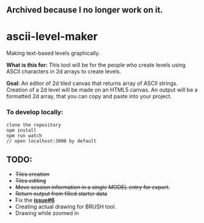 ## Archived because I no longer work on it.

# ascii-level-maker

Making text-based levels graphically.

**What is this for:** This tool will be for the people who create levels using ASCII characters in 2d arrays to create levels.

**Goal**: An editor of 2d tiled canvas that returns array of ASCII strings.
	Creation of a 2d level will be made on an HTML5 canvas.
	An output will be a formatted 2d array, that you can copy and paste into your project.

### To develop locally:

	clone the repository
	npm install
	npm run watch
	// open localhost:3000 by default

## TODO:
- ~~Tiles creation~~
- ~~Tiles editing~~
- ~~Move session information in a single MODEL entry for export.~~
- ~~Return output from filled starter data~~
- Fix the **[issue#6](https://github.com/Godje/ascii-level-maker/issues/6)**
- Creating actual drawing for BRUSH tool.
- Drawing while zoomed in
